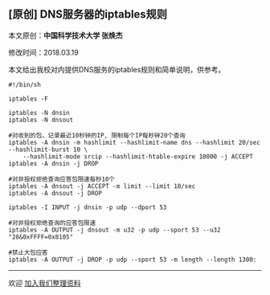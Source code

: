## [原创] DNS服务器的iptables规则

本文原创：**中国科学技术大学 张焕杰**

修改时间：2018.03.19

本文给出我校对内提供DNS服务的iptables规则和简单说明，供参考。

```
#!/bin/sh

iptables -F

iptables -N dnsin
iptables -N dnsout

#对收到的包，记录最近10秒钟的IP, 限制每个IP每秒钟20个查询
iptables -A dnsin -m hashlimit --hashlimit-name dns --hashlimit 20/sec --hashlimit-burst 10 \
	--hashlimit-mode srcip --hashlimit-htable-expire 10000 -j ACCEPT
iptables -A dnsin -j DROP

#对非授权拒绝查询应答包限速每秒10个
iptables -A dnsout -j ACCEPT -m limit --limit 10/sec
iptables -A dnsout -j DROP

iptables -I INPUT -j dnsin -p udp --dport 53

#对非授权拒绝查询的应答包限速
iptables -A OUTPUT -j dnsout -m u32 -p udp --sport 53 --u32 "28&0xFFFF=0x8105"

#禁止大包应答
iptables -A OUTPUT -j DROP -p udp --sport 53 -m length --length 1300:

```

***
欢迎 [加入我们整理资料](https://github.com/bg6cq/ITTS)
